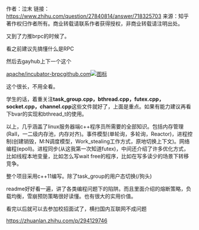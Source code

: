 作者：泣末
链接：https://www.zhihu.com/question/27840814/answer/718325703
来源：知乎
著作权归作者所有。商业转载请联系作者获得授权，非商业转载请注明出处。



又到了力推brpc的时候了。

看之前建议先搞懂什么是RPC

然后去gayhub上下一个这个

[apache/incubator-brpcgithub.com![图标](https://pic3.zhimg.com/v2-aafc55520348d3e1a776ef02e5078c46_ipico.jpg)](https://link.zhihu.com/?target=https%3A//github.com/apache/incubator-brpc)

这个很长，不用全看。

学生的话，着重关注**task_group.cpp，bthread.cpp，futex.cpp，socket.cpp，channel.cpp**这些文件就好了，上面是重点。如果有能力建议再看下bvar的实现和bthread_t的使用。

以上，几乎涵盖了linux服务器端c++程序员所需要的全部知识。包括内存管理(RaII，一二级内存池，内存对齐)。事件模型(单轮询，多轮询，Reactor)，进程控制(创建销毁，M:N调度模型，Work_stealing工作方式，原地切换上下文)。网络编程(epoll)。进程同步(从这我第一次知道futex)，中间还介绍了许多优化方式，比如线程本地变量，比如怎么写wait free的程序，比如在写多读少的场景下转移竞争。

整个项目采用c++11编写。除了task_group的用户态切换(/狗头)

readme好好看一遍，讲了各类编程问题下的陷阱。而且里面介绍的熔断策略，负载均衡，雪崩预防策略很好读懂。也有很大的实用价值。

看完以后就可以去参加校招面试了，横扫国内互联网不成问题





https://zhuanlan.zhihu.com/p/294129746